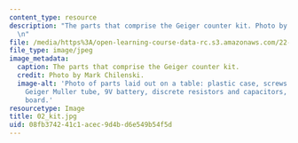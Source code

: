 ```yaml
---
content_type: resource
description: "The parts that comprise the Geiger counter kit. Photo by Mark Chilenski.\r\
  \n"
file: /media/https%3A/open-learning-course-data-rc.s3.amazonaws.com/22-s902-do-it-yourself-diy-geiger-counters-january-iap-2015/08fb374241c1acec9d4bd6e549b54f5d_02_kit.jpg
file_type: image/jpeg
image_metadata:
  caption: The parts that comprise the Geiger counter kit.
  credit: Photo by Mark Chilenski.
  image-alt: 'Photo of parts laid out on a table: plastic case, screws and fittings,
    Geiger Muller tube, 9V battery, discrete resistors and capacitors, printed circuit
    board.'
resourcetype: Image
title: 02_kit.jpg
uid: 08fb3742-41c1-acec-9d4b-d6e549b54f5d
---
```

